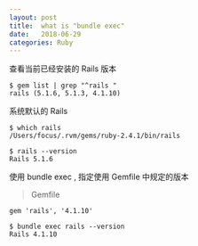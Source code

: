 ```yaml
---
layout: post
title:  what is "bundle exec" 
date:   2018-06-29
categories: Ruby
---
```


查看当前已经安装的 Rails 版本

```text
$ gem list | grep "^rails " 
rails (5.1.6, 5.1.3, 4.1.10)
```

系统默认的 Rails 

```text
$ which rails
/Users/focus/.rvm/gems/ruby-2.4.1/bin/rails

$ rails --version
Rails 5.1.6
```

使用 bundle exec , 指定使用 Gemfile 中规定的版本

> Gemfile
```text
gem 'rails', '4.1.10'
```

```text
$ bundle exec rails --version
Rails 4.1.10
```